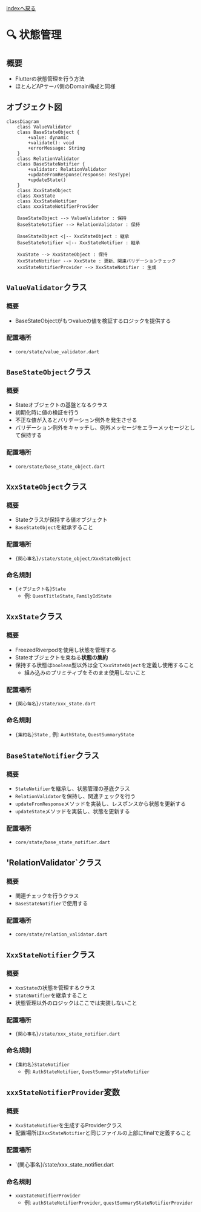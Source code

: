 [indexへ戻る](../index.md)
# 🔍 状態管理

## 概要
- Flutterの状態管理を行う方法
- ほとんどAPサーバ側のDomain構成と同様

## オブジェクト図
```mermaid
classDiagram
    class ValueValidator
    class BaseStateObject {
        +value: dynamic
        +validate(): void
        +errorMessage: String
    }
    class RelationValidator
    class BaseStateNotifier {
        +validator: RelationValidator
        +updateFromResponse(response: ResType)
        +updateState()
    }
    class XxxStateObject
    class XxxState
    class XxxStateNotifier
    class xxxStateNotifierProvider

    BaseStateObject --> ValueValidator : 保持
    BaseStateNotifier --> RelationValidator : 保持

    BaseStateObject <|-- XxxStateObject : 継承
    BaseStateNotifier <|-- XxxStateNotifier : 継承

    XxxState --> XxxStateObject : 保持
    XxxStateNotifier --> XxxState : 更新、関連バリデーションチェック
    xxxStateNotifierProvider --> XxxStateNotifier : 生成
```

## `ValueValidator`クラス
### 概要
- BaseStateObjectがもつvalueの値を検証するロジックを提供する

### 配置場所
- `core/state/value_validator.dart`

## `BaseStateObject`クラス
### 概要
- Stateオブジェクトの基盤となるクラス
- 初期化時に値の検証を行う
- 不正な値が入るとバリデーション例外を発生させる
- バリデーション例外をキャッチし、例外メッセージをエラーメッセージとして保持する

### 配置場所
- `core/state/base_state_object.dart`

## `XxxStateObject`クラス
### 概要
- Stateクラスが保持する値オブジェクト
- `BaseStateObject`を継承すること

### 配置場所
- `{関心事名}/state/state_object/XxxStateObject`

### 命名規則
- `{オブジェクト名}State`
  - 例: `QuestTitleState`, `FamilyIdState`

## `XxxState`クラス
### 概要
- FreezedRiverpodを使用し状態を管理する
- Stateオブジェクトを束ねる**状態の集約**
- 保持する状態は`boolean`型以外は全て`XxxStateObject`を定義し使用すること
  - 組み込みのプリミティブをそのまま使用しないこと

### 配置場所
- `{関心毎名}/state/xxx_state.dart`

### 命名規則
- `{集約名}State`
  , 例: `AuthState`, `QuestSummaryState`

## `BaseStateNotifier`クラス
### 概要
- `StateNotifier`を継承し、状態管理の基底クラス
- `RelationValidator`を保持し、関連チェックを行う
- `updateFromResponse`メソッドを実装し、レスポンスから状態を更新する
- `updateState`メソッドを実装し、状態を更新する

### 配置場所
- `core/state/base_state_notifier.dart`

## 'RelationValidator`クラス
### 概要
- 関連チェックを行うクラス
- `BaseStateNotifier`で使用する

### 配置場所
- `core/state/relation_validator.dart`

## `XxxStateNotifier`クラス
### 概要
- `XxxState`の状態を管理するクラス
- `StateNotifier`を継承すること
- 状態管理以外のロジックはここでは実装しないこと

### 配置場所
- `{関心事名}/state/xxx_state_notifier.dart`

### 命名規則
- `{集約名}StateNotifier`
  - 例: `AuthStateNotifier`, `QuestSummaryStateNotifier`

## `xxxStateNotifierProvider`変数
### 概要
- `XxxStateNotifier`を生成するProviderクラス
- 配置場所は`XxxStateNotifier`と同じファイルの上部にfinalで定義すること

### 配置場所
- `{関心事名}/state/xxx_state_notifier.dart

### 命名規則
- `xxxStateNotifierProvider`
  - 例: `authStateNotifierProvider`, `questSummaryStateNotifierProvider`

